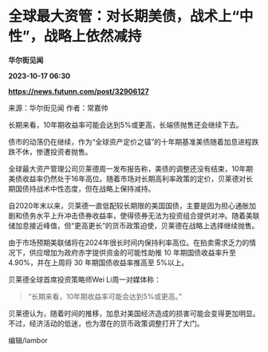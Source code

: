 # 全球最大资管：对长期美债，战术上“中性”，战略上依然减持
**华尔街见闻**

**2023-10-17 06:30**

**https://news.futunn.com/post/32906127**

来源：华尔街见闻 作者：常嘉帅

长期来看，10年期收益率可能会达到5%或更高，长端债抛售还会继续下去。

债市的动荡仍在继续，作为“全球资产定价之锚”的十年期基准美债随着加息进程跌跌不休，惨遭投资者抛售。

全球最大资产管理公司贝莱德周一发布报告称，美债的调整还没有结束，10年期美债收益率仍然处于16年高位。随着市场对长期高利率政策的定价，贝莱德对长期国债持战术中性态度，但在战略上保持减持。

自2020年末以来，贝莱德一直低配较长期限的美国国债，主要是因为担心通胀加剧和债务水平上升冲击债券收益率，使得债券无法为投资组合提供对冲。随着美联储加息接近峰值，但“更高更长”的货币政策迫使，贝莱德在战略上选择继续抛售。

由于市场预期美联储将在2024年很长时间内保持利率高位。在拍卖需求乏力的情况下，供应增加为政府赤字提供资金的可能性助推 10 年期国债收益率升至 4.90%，并在上周将 30 年期国债收益率推高至 5%以上。

贝莱德全球首席投资策略师Wei Li周一对媒体称：

> “长期来看，10年期收益率可能会达到5%或更高。”

贝莱德认为，随着时间的推移，加息对美国经济造成的损害可能会变得更加明显。不过，经济活动的低迷，也为潜在的货币政策调整打开了大门。

编辑/lambor